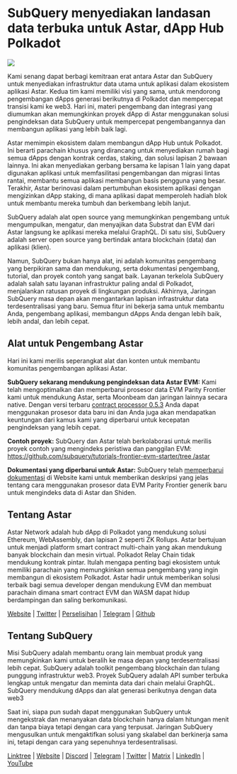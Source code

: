 # SubQuery menyediakan landasan data terbuka untuk Astar, dApp Hub Polkadot

![](https://miro.medium.com/max/1400/1*VtFbnTYV48Y5mpZtwZsdXA.png)

Kami senang dapat berbagi kemitraan erat antara Astar dan SubQuery untuk menyediakan infrastruktur data utama untuk aplikasi dalam ekosistem aplikasi Astar. Kedua tim kami memiliki visi yang sama, untuk mendorong pengembangan dApps generasi berikutnya di Polkadot dan mempercepat transisi kami ke web3. Hari ini, materi pengembang dan integrasi yang diumumkan akan memungkinkan proyek dApp di Astar menggunakan solusi pengindeksan data SubQuery untuk mempercepat pengembangannya dan membangun aplikasi yang lebih baik lagi.

Astar memimpin ekosistem dalam membangun dApp Hub untuk Polkadot. Ini berarti parachain khusus yang dirancang untuk menyediakan rumah bagi semua dApps dengan kontrak cerdas, staking, dan solusi lapisan 2 bawaan lainnya. Ini akan menyediakan gerbang bersama ke lapisan 1 lain yang dapat digunakan aplikasi untuk memfasilitasi pengembangan dan migrasi lintas rantai, membantu semua aplikasi membangun basis pengguna yang besar. Terakhir, Astar berinovasi dalam pertumbuhan ekosistem aplikasi dengan mengizinkan dApp staking, di mana aplikasi dapat memperoleh hadiah blok untuk membantu mereka tumbuh dan berkembang lebih lanjut.

SubQuery adalah alat open source yang memungkinkan pengembang untuk mengumpulkan, mengatur, dan menyajikan data Substrat dan EVM dari Astar langsung ke aplikasi mereka melalui GraphQL. Di satu sisi, SubQuery adalah server open source yang bertindak antara blockchain (data) dan aplikasi (klien).

Namun, SubQuery bukan hanya alat, ini adalah komunitas pengembang yang berpikiran sama dan mendukung, serta dokumentasi pengembang, tutorial, dan proyek contoh yang sangat baik. Layanan terkelola SubQuery adalah salah satu layanan infrastruktur paling andal di Polkadot, menjalankan ratusan proyek di lingkungan produksi. Akhirnya, Jaringan SubQuery masa depan akan mengantarkan lapisan infrastruktur data terdesentralisasi yang baru. Semua fitur ini bekerja sama untuk membantu Anda, pengembang aplikasi, membangun dApps Anda dengan lebih baik, lebih andal, dan lebih cepat.

## **Alat untuk Pengembang Astar**

Hari ini kami merilis seperangkat alat dan konten untuk membantu komunitas pengembangan aplikasi Astar.

**SubQuery sekarang mendukung pengindeksan data Astar EVM:** Kami telah mengoptimalkan dan memperbarui prosesor data EVM Parity Frontier kami untuk mendukung Astar, serta Moonbeam dan jaringan lainnya secara native. Dengan versi terbaru [contract processor 0.5.3](https://github.com/subquery/subql/releases/tag/contract-processors%2F0.5.3) Anda dapat menggunakan prosesor data baru ini dan Anda juga akan mendapatkan keuntungan dari kamus kami yang diperbarui untuk kecepatan pengindeksan yang lebih cepat.

**Contoh proyek:** SubQuery dan Astar telah berkolaborasi untuk merilis proyek contoh yang mengindeks peristiwa dan panggilan EVM: [https://github.com/subquery/tutorials-frontier-evm-starter/tree /astar](https://github.com/subquery/tutorials-frontier-evm-starter/tree/astar)

**Dokumentasi yang diperbarui untuk Astar:** SubQuery telah [memperbarui dokumentasi](https://university.subquery.network/build/substrate-evm.html) di Website kami untuk memberikan deskripsi yang jelas tentang cara menggunakan prosesor data EVM Parity Frontier generik baru untuk mengindeks data di Astar dan Shiden.

## Tentang Astar

Astar Network adalah hub dApp di Polkadot yang mendukung solusi Ethereum, WebAssembly, dan lapisan 2 seperti ZK Rollups. Astar bertujuan untuk menjadi platform smart contract multi-chain yang akan mendukung banyak blockchain dan mesin virtual. Polkadot Relay Chain tidak mendukung kontrak pintar. Itulah mengapa penting bagi ekosistem untuk memiliki parachain yang memungkinkan semua pengembang yang ingin membangun di ekosistem Polkadot. Astar hadir untuk memberikan solusi terbaik bagi semua developer dengan mendukung EVM dan membuat parachain dimana smart contract EVM dan WASM dapat hidup berdampingan dan saling berkomunikasi.

[Website](https://astar.network/) | [Twitter](https://twitter.com/AstarNetwork) | [Perselisihan](https://discord.gg/Z3nC9U4) | [Telegram](https://t.me/PlasmOfficial) | [Github](https://github.com/AstarNetwork)

## Tentang SubQuery

Misi SubQuery adalah membantu orang lain membuat produk yang memungkinkan kami untuk beralih ke masa depan yang terdesentralisasi lebih cepat. SubQuery adalah toolkit pengembang blockchain dan tulang punggung infrastruktur web3. Proyek SubQuery adalah API sumber terbuka lengkap untuk mengatur dan meminta data dari chain melalui GraphQL. SubQuery mendukung dApps dan alat generasi berikutnya dengan data web3

Saat ini, siapa pun sudah dapat menggunakan SubQuery untuk mengekstrak dan menanyakan data blockchain hanya dalam hitungan menit dan tanpa biaya tetapi dengan cara yang terpusat. Jaringan SubQuery mengusulkan untuk mengaktifkan solusi yang skalabel dan berkinerja sama ini, tetapi dengan cara yang sepenuhnya terdesentralisasi.

[Linktree](https://linktr.ee/subquerynetwork) | [Website](https://subquery.network/) | [Discord](https://discord.com/invite/78zg8aBSMG) | [Telegram](https://t.me/subquerynetwork) | [Twitter](https://twitter.com/subquerynetwork) | [Matrix](https://matrix.to/#/#subquery:matrix.org) | [LinkedIn](https://www.linkedin.com/company/subquery) | [YouTube](https://www.youtube.com/channel/UCi1a6NUUjegcLHDFLr7CqLw)
